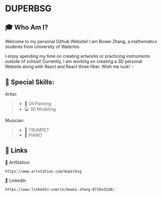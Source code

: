 
<!---
DuperBSG/DuperBSG is a ✨ special ✨ repository because its `README.md` (this file) appears on your GitHub profile.
You can click the Preview link to take a look at your changes.
--->

# DUPERBSG

## :mortar_board: Who Am I?
Welcome to my personal Github Website! I am Bowei Zhang, a mathematics students from University of Waterloo.

I enjoy spending my time on creating artworks or practicing instruments outside of school!
Currently, I am working on creating a 3D personal Website along with React and React three fiber. Wish me luck! :bulb:

## :tropical_drink: Special Skills:
>

Artist:
> - :art: Oil Painting 
> - :computer: 3D Modeling


Musician:
> - :trumpet: TRUMPET
> - :musical_keyboard: PIANO


## :rocket: Links

:link: ArtStation:
```
https://www.artstation.com/duperbsg
```

:link: LinkedIn
```
https://www.linkedin.com/in/bowei-zhang-0710a32a8/
```

